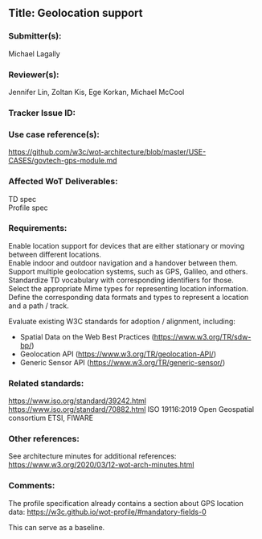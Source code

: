 ## Title: Geolocation support

### Submitter(s): 

Michael Lagally

### Reviewer(s):

Jennifer Lin, Zoltan Kis, Ege Korkan, Michael McCool

### Tracker Issue ID:

<please leave blank>

### Use case reference(s):

https://github.com/w3c/wot-architecture/blob/master/USE-CASES/govtech-gps-module.md

### Affected WoT Deliverables:

TD spec  
Profile spec  

### Requirements:

Enable location support for devices that are either stationary or moving between different locations.  
Enable indoor and outdoor navigation and a handover between them.  
Support multiple geolocation systems, such as GPS, Galileo, and others.  
Standardize TD vocabulary with corresponding identifiers for those.  
Select the appropriate Mime types for representing location information.  
Define the corresponding data formats and types to represent a location and a path / track.  

Evaluate existing W3C standards for adoption / alignment, including:
* Spatial Data on the Web Best Practices (https://www.w3.org/TR/sdw-bp/)
* Geolocation API (https://www.w3.org/TR/geolocation-API/)
* Generic Sensor API (https://www.w3.org/TR/generic-sensor/)

### Related standards:

https://www.iso.org/standard/39242.html
https://www.iso.org/standard/70882.html ISO 19116:2019
Open Geospatial consortium
ETSI, FIWARE

### Other references:

See architecture minutes for additional references:
https://www.w3.org/2020/03/12-wot-arch-minutes.html

### Comments:

The profile specification already contains a section about GPS location data:
https://w3c.github.io/wot-profile/#mandatory-fields-0

This can serve as a baseline.
